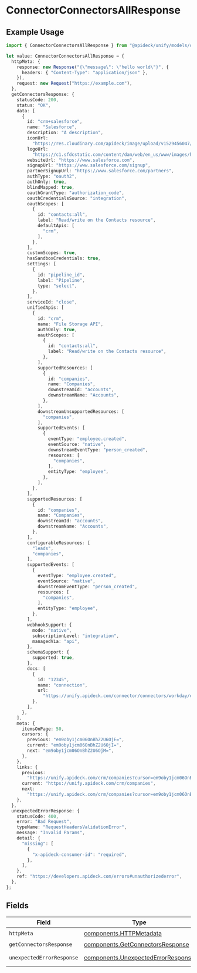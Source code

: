 # ConnectorConnectorsAllResponse

## Example Usage

```typescript
import { ConnectorConnectorsAllResponse } from "@apideck/unify/models/operations";

let value: ConnectorConnectorsAllResponse = {
  httpMeta: {
    response: new Response("{\"message\": \"hello world\"}", {
      headers: { "Content-Type": "application/json" },
    }),
    request: new Request("https://example.com"),
  },
  getConnectorsResponse: {
    statusCode: 200,
    status: "OK",
    data: [
      {
        id: "crm+salesforce",
        name: "Salesforce",
        description: "A description",
        iconUrl:
          "https://res.cloudinary.com/apideck/image/upload/v1529456047/catalog/salesforce/icon128x128.png",
        logoUrl:
          "https://c1.sfdcstatic.com/content/dam/web/en_us/www/images/home/logo-salesforce-m.svg",
        websiteUrl: "https://www.salesforce.com",
        signupUrl: "https://www.salesforce.com/signup",
        partnerSignupUrl: "https://www.salesforce.com/partners",
        authType: "oauth2",
        authOnly: true,
        blindMapped: true,
        oauthGrantType: "authorization_code",
        oauthCredentialsSource: "integration",
        oauthScopes: [
          {
            id: "contacts:all",
            label: "Read/write on the Contacts resource",
            defaultApis: [
              "crm",
            ],
          },
        ],
        customScopes: true,
        hasSandboxCredentials: true,
        settings: [
          {
            id: "pipeline_id",
            label: "Pipeline",
            type: "select",
          },
        ],
        serviceId: "close",
        unifiedApis: [
          {
            id: "crm",
            name: "File Storage API",
            authOnly: true,
            oauthScopes: [
              {
                id: "contacts:all",
                label: "Read/write on the Contacts resource",
              },
            ],
            supportedResources: [
              {
                id: "companies",
                name: "Companies",
                downstreamId: "accounts",
                downstreamName: "Accounts",
              },
            ],
            downstreamUnsupportedResources: [
              "companies",
            ],
            supportedEvents: [
              {
                eventType: "employee.created",
                eventSource: "native",
                downstreamEventType: "person_created",
                resources: [
                  "companies",
                ],
                entityType: "employee",
              },
            ],
          },
        ],
        supportedResources: [
          {
            id: "companies",
            name: "Companies",
            downstreamId: "accounts",
            downstreamName: "Accounts",
          },
        ],
        configurableResources: [
          "leads",
          "companies",
        ],
        supportedEvents: [
          {
            eventType: "employee.created",
            eventSource: "native",
            downstreamEventType: "person_created",
            resources: [
              "companies",
            ],
            entityType: "employee",
          },
        ],
        webhookSupport: {
          mode: "native",
          subscriptionLevel: "integration",
          managedVia: "api",
        },
        schemaSupport: {
          supported: true,
        },
        docs: [
          {
            id: "12345",
            name: "connection",
            url:
              "https://unify.apideck.com/connector/connectors/workday/docs/consumer+connection",
          },
        ],
      },
    ],
    meta: {
      itemsOnPage: 50,
      cursors: {
        previous: "em9oby1jcm06OnBhZ2U6OjE=",
        current: "em9oby1jcm06OnBhZ2U6OjI=",
        next: "em9oby1jcm06OnBhZ2U6OjM=",
      },
    },
    links: {
      previous:
        "https://unify.apideck.com/crm/companies?cursor=em9oby1jcm06OnBhZ2U6OjE%3D",
      current: "https://unify.apideck.com/crm/companies",
      next:
        "https://unify.apideck.com/crm/companies?cursor=em9oby1jcm06OnBhZ2U6OjM",
    },
  },
  unexpectedErrorResponse: {
    statusCode: 400,
    error: "Bad Request",
    typeName: "RequestHeadersValidationError",
    message: "Invalid Params",
    detail: {
      "missing": [
        {
          "x-apideck-consumer-id": "required",
        },
      ],
    },
    ref: "https://developers.apideck.com/errors#unauthorizederror",
  },
};
```

## Fields

| Field                                                                                    | Type                                                                                     | Required                                                                                 | Description                                                                              |
| ---------------------------------------------------------------------------------------- | ---------------------------------------------------------------------------------------- | ---------------------------------------------------------------------------------------- | ---------------------------------------------------------------------------------------- |
| `httpMeta`                                                                               | [components.HTTPMetadata](../../models/components/httpmetadata.md)                       | :heavy_check_mark:                                                                       | N/A                                                                                      |
| `getConnectorsResponse`                                                                  | [components.GetConnectorsResponse](../../models/components/getconnectorsresponse.md)     | :heavy_minus_sign:                                                                       | Connectors                                                                               |
| `unexpectedErrorResponse`                                                                | [components.UnexpectedErrorResponse](../../models/components/unexpectederrorresponse.md) | :heavy_minus_sign:                                                                       | Unexpected error                                                                         |